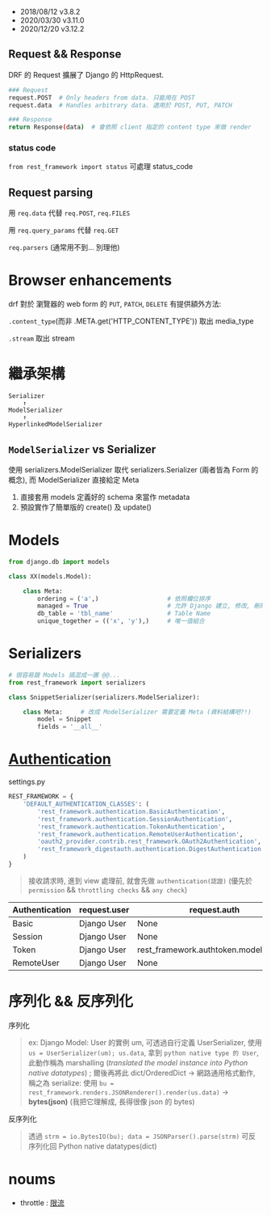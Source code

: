 - 2018/08/12 v3.8.2
- 2020/03/30 v3.11.0
- 2020/12/20 v3.12.2


## Request && Response

DRF 的 Request 擴展了 Django 的 HttpRequest.

```bash
### Request
request.POST  # Only headers from data. 只能用在 POST
request.data  # Handles arbitrary data. 適用於 POST, PUT, PATCH

### Response
return Response(data)  # 會依照 client 指定的 content type 來做 render

```

### status code

`from rest_framework import status` 可處理 status_code


## Request parsing

用 `req.data` 代替 `req.POST`, `req.FILES`

用 `req.query_params` 代替 `req.GET`

`req.parsers` (通常用不到... 別理他)



# Browser enhancements

drf 對於 瀏覽器的 web form 的 `PUT`, `PATCH`, `DELETE` 有提供額外方法:

`.content_type`(而非 .META.get('HTTP_CONTENT_TYPE')) 取出 media_type

`.stream` 取出 stream



# 繼承架構

```
Serializer
    ↑
ModelSerializer
    ↑
HyperlinkedModelSerializer
```

## `ModelSerializer` vs Serializer

使用 serializers.ModelSerializer 取代 serializers.Serializer (兩者皆為 Form 的概念), 而 ModelSerializer 直接給定 Meta
1. 直接套用 models 定義好的 schema 來當作 metadata
2. 預設實作了簡單版的 create() 及 update()



# Models

```py
from django.db import models

class XX(models.Model):

    class Meta:
        ordering = ('a',)                   # 依照欄位排序
        managed = True                      # 允許 Django 建立, 修改, 刪除 Table
        db_table = 'tbl_name'               # Table Name
        unique_together = (('x', 'y'),)     # 唯一值組合
```



# Serializers

```py
# 很容易跟 Models 搞混成一團 @@...
from rest_framework import serializers

class SnippetSerializer(serializers.ModelSerializer):

    class Meta:     # 改成 ModelSerializer 需要定義 Meta (資料結構吧?!)
        model = Snippet
        fields = '__all__'
```



# [Authentication](http://www.django-rest-framework.org/api-guide/authentication/)

settings.py
```py
REST_FRAMEWORK = {
    'DEFAULT_AUTHENTICATION_CLASSES': (
        'rest_framework.authentication.BasicAuthentication',            # 預設啟用
        'rest_framework.authentication.SessionAuthentication',          # 預設啟用
        'rest_framework.authentication.TokenAuthentication',            #
        'rest_framework.authentication.RemoteUserAuthentication',       # Web Server 代理 App Server 作認證
        'oauth2_provider.contrib.rest_framework.OAuth2Authentication',  # 3rd 認證 - OAuth2
        'rest_framework_digestauth.authentication.DigestAuthentication' # 3rd 認證 - Digest
    )
}
```

> 接收請求時, 進到 view 處理前, 就會先做 `authentication(認證)` (優先於 `permission` && `throttling checks` && `any check`)


Authentication | request.user | request.auth
-------------- | ------------ | ------------------------------------------
Basic          | Django User  | None
Session        | Django User  | None
Token          | Django User  | rest_framework.authtoken.models.Token
RemoteUser     | Django User  | None


# 序列化 && 反序列化

序列化

> ex: Django Model: User 的實例 um, 可透過自行定義 UserSerializer, 使用 `us = UserSerializer(um); us.data`, 拿到 `python native type 的 User`, 此動作稱為 marshalling (*translated the model instance into Python native datatypes*) ;
> 爾後再將此 dict/OrderedDict -> 網路通用格式動作, 稱之為 serialize: 使用 `bu = rest_framework.renders.JSONRenderer().render(us.data)` -> **bytes(json)** (我把它理解成, 長得很像 json 的 bytes)

反序列化

> 透過 `strm = io.BytesIO(bu); data = JSONParser().parse(strm)` 可反序列化回 Python native datatypes(dict)



# noums

- throttle : [限流](https://www.django-rest-framework.org/api-guide/throttling/)